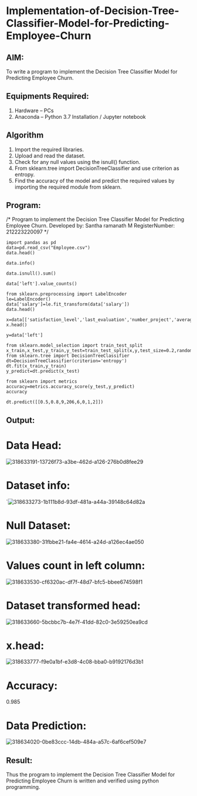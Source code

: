 # Implementation-of-Decision-Tree-Classifier-Model-for-Predicting-Employee-Churn

## AIM:
To write a program to implement the Decision Tree Classifier Model for Predicting Employee Churn.

## Equipments Required:
1. Hardware – PCs
2. Anaconda – Python 3.7 Installation / Jupyter notebook

## Algorithm
1. Import the required libraries.
2. Upload and read the dataset.
3. Check for any null values using the isnull() function.
4. From sklearn.tree import DecisionTreeClassifier and use criterion as entropy.
5. Find the accuracy of the model and predict the required values by importing the required module from sklearn.

## Program:

/*
Program to implement the Decision Tree Classifier Model for Predicting Employee Churn.
Developed by: Santha ramanath M
RegisterNumber: 212223220097 
*/
```
import pandas as pd
data=pd.read_csv("Employee.csv")
data.head()

data.info()

data.isnull().sum()

data['left'].value_counts()

from sklearn.preprocessing import LabelEncoder
le=LabelEncoder()
data['salary']=le.fit_transform(data['salary'])
data.head()

x=data[['satisfaction_level','last_evaluation','number_project','average_montly_hours','time_spend_company','Work_accident','promotion_last_5years','salary']]
x.head()

y=data['left']

from sklearn.model_selection import train_test_split
x_train,x_test,y_train,y_test=train_test_split(x,y,test_size=0.2,random_state=100)
from sklearn.tree import DecisionTreeClassifier
dt=DecisionTreeClassifier(criterion='entropy')
dt.fit(x_train,y_train)
y_predict=dt.predict(x_test)

from sklearn import metrics
accuracy=metrics.accuracy_score(y_test,y_predict)
accuracy

dt.predict([[0.5,0.8,9,206,6,0,1,2]])
```

## Output:

# Data Head:

![318633191-13726f73-a3be-462d-a126-276b0d8fee29](https://github.com/Santharamanath/Implementation-of-Decision-Tree-Classifier-Model-for-Predicting-Employee-Churn/assets/149035289/d7c7ba51-b0c1-4533-8148-15babd5025cf)

# Dataset info:

`![318633273-1b111b8d-93df-481a-a44a-39148c64d82a](https://github.com/Santharamanath/Implementation-of-Decision-Tree-Classifier-Model-for-Predicting-Employee-Churn/assets/149035289/e5eb7eb9-4eed-4f66-abbd-873bf0a98893)

# Null Dataset:

![318633380-31fbbe21-fa4e-4614-a24d-a126ec4ae050](https://github.com/Santharamanath/Implementation-of-Decision-Tree-Classifier-Model-for-Predicting-Employee-Churn/assets/149035289/bd45fc1e-dbcd-4df4-a4eb-134424faa703)

# Values count in left column:

![318633530-cf6320ac-df7f-48d7-bfc5-bbee674598f1](https://github.com/Santharamanath/Implementation-of-Decision-Tree-Classifier-Model-for-Predicting-Employee-Churn/assets/149035289/e8bfe98c-2d56-41bc-a3ba-4c9bae08a395)

# Dataset transformed head:

![318633660-5bcbbc7b-4e7f-41dd-82c0-3e59250ea9cd](https://github.com/Santharamanath/Implementation-of-Decision-Tree-Classifier-Model-for-Predicting-Employee-Churn/assets/149035289/5b76c3c8-c833-423f-b826-bed7db1bb5c2)

# x.head:

![318633777-f9e0a1bf-e3d8-4c08-bba0-b9192176d3b1](https://github.com/Santharamanath/Implementation-of-Decision-Tree-Classifier-Model-for-Predicting-Employee-Churn/assets/149035289/61f2c3ee-6220-4efa-853f-0af6b8332324)

# Accuracy:

0.985

# Data Prediction:

![318634020-0be83ccc-14db-484a-a57c-6af6cef509e7](https://github.com/Santharamanath/Implementation-of-Decision-Tree-Classifier-Model-for-Predicting-Employee-Churn/assets/149035289/441719a0-d664-4283-ae45-c03d741ccd75)


## Result:
Thus the program to implement the  Decision Tree Classifier Model for Predicting Employee Churn is written and verified using python programming.
